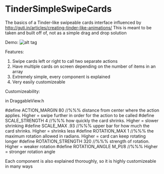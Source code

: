 TinderSimpleSwipeCards
======================

The basics of a Tinder-like swipeable cards interface influenced by http://guti.in/articles/creating-tinder-like-animations/
This is meant to be taken and built off of, not as a simple drag and drop solution

Demo:
![alt tag](http://i.imgur.com/NwsgUcr.gif)

Features:
1) Swipe cards left or right to call two separate actions
2) Have multiple cards on screen depending on the number of items in an array
3) Extremely simple, every component is explained
4) Very easily customizeable


Customizeability:

in DraggableView.h

#define ACTION_MARGIN 80 //%%% distance from center where the action applies. Higher = swipe further in order for the action to be called
#define SCALE_STRENGTH 4 //%%% how quickly the card shrinks. Higher = slower shrinking
#define SCALE_MAX .93 //%%% upper bar for how much the card shrinks. Higher = shrinks less
#define ROTATION_MAX 1 //%%% the maximum rotation allowed in radians.  Higher = card can keep rotating longer
#define ROTATION_STRENGTH 320 //%%% strength of rotation. Higher = weaker rotation
#define ROTATION_ANGLE M_PI/8 //%%% Higher = stronger rotation angle

Each component is also explained thoroughly, so it is highly customizeable in many ways
